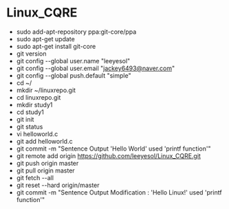 # Linux_CQRE

* sudo add-apt-repository ppa:git-core/ppa
* sudo apt-get update
* sudo apt-get install git-core
* git version
* git config --global user.name "leeyesol"
* git config --global user.email "jackey6493@naver.com"
* git config --global push.default "simple"
* cd ~/
* mkdir ~/linuxrepo.git
* cd linuxrepo.git
* mkdir study1
* cd study1
* git init
* git status
* vi helloworld.c
* git add helloworld.c
* git commit -m "Sentence Output 'Hello World' used 'printf function'"
* git remote add origin https://github.com/leeyesol/Linux_CQRE.git
* git push origin master
* git pull origin master
* git fetch --all
* git reset --hard origin/master
* git commit -m "Sentence Output Modification : 'Hello Linux!' used 'printf function'"

